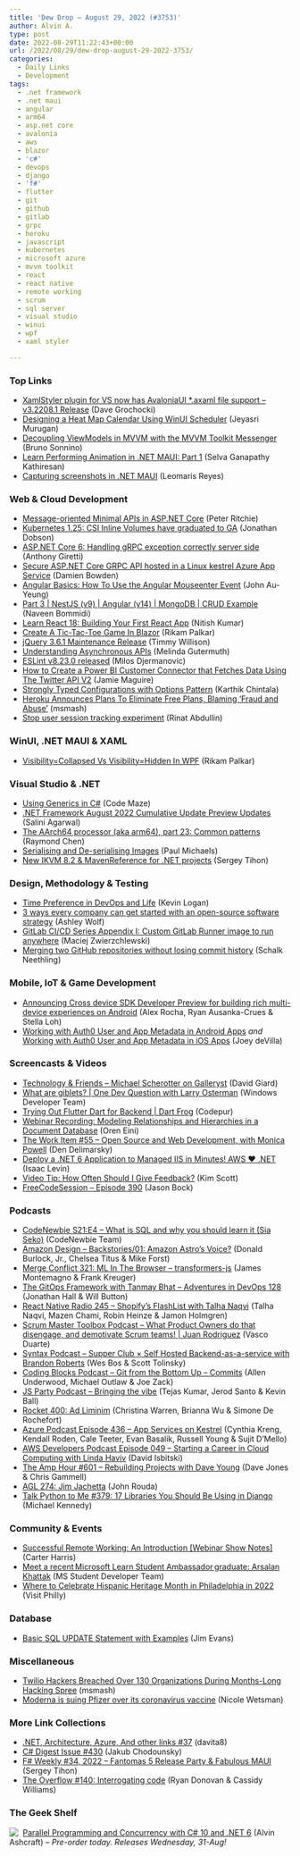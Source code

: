 ```yaml
---
title: 'Dew Drop – August 29, 2022 (#3753)'
author: Alvin A.
type: post
date: 2022-08-29T11:22:43+00:00
url: /2022/08/29/dew-drop-august-29-2022-3753/
categories:
  - Daily Links
  - Development
tags:
  - .net framework
  - .net maui
  - angular
  - arm64
  - asp.net core
  - avalonia
  - aws
  - blazor
  - 'c#'
  - devops
  - django
  - 'f#'
  - flutter
  - git
  - github
  - gitlab
  - grpc
  - heroku
  - javascript
  - kubernetes
  - microsoft azure
  - mvvm toolkit
  - react
  - react native
  - remote working
  - scrum
  - sql server
  - visual studio
  - winui
  - wpf
  - xaml styler

---
```

### <a name="top"></a>Top Links

  * <a href="https://github.com/Xavalon/XamlStyler/releases" target="_blank" rel="noopener">XamlStyler plugin for VS now has AvaloniaUI *.axaml file support &#8211; v3.2208.1 Release</a> (Dave Grochocki)
  * <a href="https://www.syncfusion.com/blogs/post/designing-a-heat-map-calendar-using-winui-scheduler.aspx?utm_source=alvinashcraft&utm_medium=email&utm_campaign=alvinashcraft_blog_edmsep22" target="_blank" rel="noopener">Designing a Heat Map Calendar Using WinUI Scheduler</a> (Jeyasri Murugan)
  * <a href="https://blogs.msmvps.com/bsonnino/2022/08/27/decoupling-viewmodels-in-mvvm-with-the-mvvm-toolkit-messenger/" target="_blank" rel="noopener">Decoupling ViewModels in MVVM with the MVVM Toolkit Messenger</a> (Bruno Sonnino)
  * <a href="https://www.syncfusion.com/blogs/post/learn-performing-animation-in-net-maui-part-1.aspx?utm_source=alvinashcraft&utm_medium=email&utm_campaign=alvinashcraft_blog_edmsep22" target="_blank" rel="noopener">Learn Performing Animation in .NET MAUI: Part 1</a> (Selva Ganapathy Kathiresan)
  * <a href="https://askxammy.com/capturing-screenshots-in-net-maui/" target="_blank" rel="noopener">Capturing screenshots in .NET MAUI</a> (Leomaris Reyes)

### <a name="web"></a>Web & Cloud Development

  * <a href="http://blog.peterritchie.com/posts/Message-oriented-Minimal-APIs-in-ASP.NET" target="_blank" rel="noopener">Message-oriented Minimal APIs in ASP.NET Core</a> (Peter Ritchie)
  * <a href="https://kubernetes.io/blog/2022/08/29/csi-inline-volumes-ga/" target="_blank" rel="noopener">Kubernetes 1.25: CSI Inline Volumes have graduated to GA</a> (Jonathan Dobson)
  * <a href="https://anthonygiretti.com/2022/08/28/asp-net-core-6-handling-grpc-exception-correctly-server-side/" target="_blank" rel="noopener">ASP.NET Core 6: Handling gRPC exception correctly server side</a> (Anthony Giretti)
  * <a href="https://damienbod.com/2022/08/29/secure-asp-net-core-grpc-api-hosted-in-a-linux-kestrel-azure-app-service/" target="_blank" rel="noopener">Secure ASP.NET Core GRPC API hosted in a Linux kestrel Azure App Service</a> (Damien Bowden)
  * <a href="https://www.telerik.com/blogs/angular-basics-how-to-use-angular-mouseenter-event" target="_blank" rel="noopener">Angular Basics: How To Use the Angular Mouseenter Event</a> (John Au-Yeung)
  * <a href="https://www.learmoreseekmore.com/2022/08/part3-nestjs-v9-angular-v14-mongodb-crud-example.html" target="_blank" rel="noopener">Part 3 | NestJS (v9) | Angular (v14) | MongoDB | CRUD Example</a> (Naveen Bommidi)
  * <a href="https://code.tutsplus.com/tutorials/react-fundamentals-building-your-first-react-app--cms-42014" target="_blank" rel="noopener">Learn React 18: Building Your First React App</a> (Nitish Kumar)
  * <a href="https://www.c-sharpcorner.com/article/create-a-tic-tac-toe-game-in-blazor/" target="_blank" rel="noopener">Create A Tic-Tac-Toe Game In Blazor</a> (Rikam Palkar)
  * <a href="https://blog.jquery.com/2022/08/26/jquery-3-6-1-maintenance-release/" target="_blank" rel="noopener">jQuery 3.6.1 Maintenance Release</a> (Timmy Willison)
  * <a href="https://blog.postman.com/understanding-asynchronous-apis/" target="_blank" rel="noopener">Understanding Asynchronous APIs</a> (Melinda Gutermuth)
  * <a href="https://eslint.org/blog/2022/08/eslint-v8.23.0-released/" target="_blank" rel="noopener">ESLint v8.23.0 released</a> (Milos Djermanovic)
  * <a href="https://jamiemaguire.net/index.php/2022/08/27/how-to-create-a-power-bi-customer-connector-that-fetches-data-using-the-twitter-api-v2/?utm_source=rss&utm_medium=rss&utm_campaign=how-to-create-a-power-bi-customer-connector-that-fetches-data-using-the-twitter-api-v2" target="_blank" rel="noopener">How to Create a Power BI Customer Connector that Fetches Data Using The Twitter API V2</a> (Jamie Maguire)
  * <a href="https://coderethinked.com/strongly-typed-configurations-with-options-pattern/" target="_blank" rel="noopener">Strongly Typed Configurations with Options Pattern</a> (Karthik Chintala)
  * <a href="https://developers.slashdot.org/story/22/08/26/188231/heroku-announces-plans-to-eliminate-free-plans-blaming-fraud-and-abuse?utm_source=rss1.0mainlinkanon&utm_medium=feed" target="_blank" rel="noopener">Heroku Announces Plans To Eliminate Free Plans, Blaming &#8216;Fraud and Abuse&#8217;</a> (msmash)
  * <a href="https://abdullin.com/stop-user-session-tracking-experiment/" target="_blank" rel="noopener">Stop user session tracking experiment</a> (Rinat Abdullin)

### <a name="silverlight"></a>WinUI, .NET MAUI & XAML

  * <a href="https://www.c-sharpcorner.com/article/visibilitycollapsed-vs-visibilityhidden-in-wpf/" target="_blank" rel="noopener">Visibility=Collapsed Vs Visibility=Hidden In WPF</a> (Rikam Palkar)

### <a name="dotnet"></a>Visual Studio & .NET

  * <a href="https://code-maze.com/using-generics-in-csharp/" target="_blank" rel="noopener">Using Generics in C#</a> (Code Maze)
  * <a href="https://devblogs.microsoft.com/dotnet/dotnet-framework-august-2022-cumulative-update-preview-updates/" target="_blank" rel="noopener">.NET Framework August 2022 Cumulative Update Preview Updates</a> (Salini Agarwal)
  * <a href="https://devblogs.microsoft.com/oldnewthing/20220826-00/?p=107059" target="_blank" rel="noopener">The AArch64 processor (aka arm64), part 23: Common patterns</a> (Raymond Chen)
  * <a href="https://www.pmichaels.net/2022/08/28/serialising-and-de-serialising-images/?utm_source=rss&utm_medium=rss&utm_campaign=serialising-and-de-serialising-images" target="_blank" rel="noopener">Serialising and De-serialising Images</a> (Paul Michaels)
  * <a href="https://sergeytihon.com/2022/08/28/new-ikvm-8-2-mavenreference-for-net-projects/" target="_blank" rel="noopener">New IKVM 8.2 & MavenReference for .NET projects</a> (Sergey Tihon)

### <a name="design"></a>Design, Methodology & Testing

  * <a href="https://www.aligneddev.net/blog/2022/time-preference/" target="_blank" rel="noopener">Time Preference in DevOps and Life</a> (Kevin Logan)
  * <a href="https://github.blog/2022-08-26-3-ways-every-company-can-get-started-with-an-open-source-software-strategy/" target="_blank" rel="noopener">3 ways every company can get started with an open-source software strategy</a> (Ashley Wolf)
  * <a href="https://maciejz.dev/gitlab-ci-cd-series-custom-runner-image/" target="_blank" rel="noopener">GitLab CI/CD Series Appendix I: Custom GitLab Runner image to run anywhere</a> (Maciej Zwierzchlewski)
  * <a href="https://hacks.mozilla.org/2022/08/merging-two-github-repositories-without-losing-commit-history/" target="_blank" rel="noopener">Merging two GitHub repositories without losing commit history</a> (Schalk Neethling)

### <a name="mobile"></a>Mobile, IoT & Game Development

  * <a href="http://android-developers.googleblog.com/2022/07/announcing-cross-device-SDK-Developer-Preview-for-Android.html" target="_blank" rel="noopener">Announcing Cross device SDK Developer Preview for building rich multi-device experiences on Android</a> (Alex Rocha, Ryan Ausanka-Crues & Stella Loh)
  * <a href="https://auth0.com/blog/working-auth0-user-app-metadata-android-apps/" target="_blank" rel="noopener">Working with Auth0 User and App Metadata in Android Apps</a> _and_ <a href="https://auth0.com/blog/working-auth0-user-app-metadata-ios-apps/" target="_blank" rel="noopener">Working with Auth0 User and App Metadata in iOS Apps</a> (Joey deVilla)

### <a name="videos"></a>Screencasts & Videos

  * <a href="https://davidgiard.com/michael-scherotter-on-galleryst" target="_blank" rel="noopener">Technology & Friends &#8211; Michael Scherotter on Galleryst</a> (David Giard)
  * <a href="http://www.youtube.com/watch?v=1b0glao1jgU" target="_blank" rel="noopener">What are giblets? | One Dev Question with Larry Osterman</a> (Windows Developer Team)
  * <a href="http://www.youtube.com/watch?v=Qb6gH534DHg" target="_blank" rel="noopener">Trying Out Flutter Dart for Backend | Dart Frog</a> (Codepur)
  * <a href="https://ayende.com/blog/198113-A/webinar-recording-modeling-relationships-and-hierarchies-in-a-document-database?Key=bfc66d2b-6273-4bde-b2ef-0e550a9054ae" target="_blank" rel="noopener">Webinar Recording: Modeling Relationships and Hierarchies in a Document Database</a> (Oren Eini)
  * <a href="https://theworkitem.com/blog/open-source-communities-and-web-with-monica-powell/" target="_blank" rel="noopener">The Work Item #55 &#8211; Open Source and Web Development, with Monica Powell</a> (Den Delimarsky)
  * <a href="http://www.youtube.com/watch?v=Ml6h0ScsHVg" target="_blank" rel="noopener">Deploy a .NET 6 Application to Managed IIS in Minutes! AWS ❤️ .NET</a> (Isaac Levin)
  * <a href="https://www.radicalcandor.com/video-tip-feedback-frequency/" target="_blank" rel="noopener">Video Tip: How Often Should I Give Feedback?</a> (Kim Scott)
  * <a href="http://www.youtube.com/watch?v=feVWM8hixxE" target="_blank" rel="noopener">FreeCodeSession &#8211; Episode 390</a> (Jason Bock)

### <a name="podcasts"></a>Podcasts

  * <a href="https://www.codenewbie.org/podcast/what-is-sql-and-why-you-should-learn-it" target="_blank" rel="noopener">CodeNewbie S21:E4 &#8211; What is SQL and why you should learn it (Sia Seko)</a> (CodeNewbie Team)
  * <a href="https://amazon.design/backstories/backstories01-amazon-astros-voice" target="_blank" rel="noopener">Amazon Design &#8211; Backstories/01: Amazon Astro&#8217;s Voice?</a> (Donald Burlock, Jr., Chelsea Titus & Mike Forst)
  * <a href="http://www.mergeconflict.fm/321" target="_blank" rel="noopener">Merge Conflict 321: ML In The Browser &#8211; transformers-js</a> (James Montemagno & Frank Kreuger)
  * <a href="https://topenddevs.com/podcasts/adventures-in-devops/episodes/the-gitops-framework-with-tanmay-bhat-devops-128" target="_blank" rel="noopener">The GitOps Framework with Tanmay Bhat &#8211; Adventures in DevOps 128</a> (Jonathan Hall & Will Button)
  * <a href="https://www.reactnativeradio.com/episodes/rnr-245-shopifys-flashlist-with-talha-naqvi" target="_blank" rel="noopener">React Native Radio 245 &#8211; Shopify&#8217;s FlashList with Talha Naqvi</a> (Talha Naqvi, Mazen Chami, Robin Heinze & Jamon Holmgren)
  * <a href="https://scrummastertoolbox.libsyn.com/what-product-owners-do-that-disengage-and-demotivate-scrum-teams-juan-rodriguez" target="_blank" rel="noopener">Scrum Master Toolbox Podcast &#8211; What Product Owners do that disengage, and demotivate Scrum teams! | Juan Rodriguez</a> (Vasco Duarte)
  * <a href="https://syntax.fm/show/502/supper-club-self-hosted-backend-as-a-service-with-brandon-roberts" target="_blank" rel="noopener">Syntax Podcast &#8211; Supper Club × Self Hosted Backend-as-a-service with Brandon Roberts</a> (Wes Bos & Scott Tolinsky)
  * <a href="https://www.codingblocks.net/podcast/git-from-the-bottom-up-commits/" target="_blank" rel="noopener">Coding Blocks Podcast &#8211; Git from the Bottom Up – Commits</a> (Allen Underwood, Michael Outlaw & Joe Zack)
  * <a href="https://changelog.com/jsparty/240" target="_blank" rel="noopener">JS Party Podcast &#8211; Bringing the vibe</a> (Tejas Kumar, Jerod Santo & Kevin Ball)
  * <a href="http://relay.fm/rocket/400" target="_blank" rel="noopener">Rocket 400: Ad Liminim</a> (Christina Warren, Brianna Wu & Simone De Rochefort)
  * <a href="http://azpodcast.azurewebsites.net/post/Episode-436-App-Services-on-Kestrel" target="_blank" rel="noopener">Azure Podcast Episode 436 &#8211; App Services on Kestrel</a> (Cynthia Kreng, Kendall Roden, Cale Teeter, Evan Basalik, Russell Young & Sujit D&#8217;Mello)
  * <a href="https://soundcloud.com/awsdevelopers/episode-049-starting-a-career-in-cloud-computing-with-linda-haviv" target="_blank" rel="noopener">AWS Developers Podcast Episode 049 – Starting a Career in Cloud Computing with Linda Haviv</a> (David Isbitski)
  * <a href="https://theamphour.com/601-rebuilding-projects-with-dave-young/?utm_source=rss&utm_medium=rss&utm_campaign=601-rebuilding-projects-with-dave-young" target="_blank" rel="noopener">The Amp Hour #601 – Rebuilding Projects with Dave Young</a> (Dave Jones & Chris Gammell)
  * <a href="https://www.ageekleader.com/agl-274-jim-jachetta/" target="_blank" rel="noopener">AGL 274: Jim Jachetta</a> (John Rouda)
  * <a href="https://talkpython.fm/episodes/show/379/17-libraries-you-should-be-using-in-django" target="_blank" rel="noopener">Talk Python to Me #379: 17 Libraries You Should Be Using in Django</a> (Michael Kennedy)

### <a name="events"></a>Community & Events

  * <a href="https://www.syncfusion.com/blogs/post/successful-remote-working-an-introduction-webinar-show-notes.aspx" target="_blank" rel="noopener">Successful Remote Working: An Introduction [Webinar Show Notes]</a> (Carter Harris)
  * <a href="https://techcommunity.microsoft.com/t5/student-developer-blog/meet-a-recent-microsoft-learn-student-ambassador-graduate/ba-p/3610786" target="_blank" rel="noopener">Meet a recent Microsoft Learn Student Ambassador graduate: Arsalan Khattak</a> (MS Student Developer Team)
  * <a href="https://www.visitphilly.com/articles/philadelphia/hispanic-heritage-month-in-philadelphia/" target="_blank" rel="noopener">Where to Celebrate Hispanic Heritage Month in Philadelphia in 2022</a> (Visit Philly)

### <a name="sql"></a>Database

  * <a href="https://www.mssqltips.com/sqlservertip/7367/sql-update-examples/" target="_blank" rel="noopener">Basic SQL UPDATE Statement with Examples</a> (Jim Evans)

### <a name="misc"></a>Miscellaneous

  * <a href="https://tech.slashdot.org/story/22/08/26/1739243/twilio-hackers-breached-over-130-organizations-during-months-long-hacking-spree?utm_source=rss1.0mainlinkanon&utm_medium=feed" target="_blank" rel="noopener">Twilio Hackers Breached Over 130 Organizations During Months-Long Hacking Spree</a> (msmash)
  * <a href="https://www.theverge.com/2022/8/26/23323082/moderna-lawsuit-pfizer-mrna-vaccine-patent" target="_blank" rel="noopener">Moderna is suing Pfizer over its coronavirus vaccine</a> (Nicole Wetsman)

### <a name="links"></a>More Link Collections

  * <a href="https://davidshergilashvili.space/2022/08/28/net-architecture-azure-and-other-links-37/" target="_blank" rel="noopener">.NET, Architecture, Azure, And other links #37</a> (davita8)
  * <a href="https://csharpdigest.net/digests/430" target="_blank" rel="noopener">C# Digest Issue #430</a> (Jakub Chodounsky)
  * <a href="https://sergeytihon.com/2022/08/27/f-weekly-34-2022-fantomas-5-release-party-fabulous-maui/" target="_blank" rel="noopener">F# Weekly #34, 2022 – Fantomas 5 Release Party & Fabulous MAUI</a> (Sergey Tihon)
  * <a href="https://stackoverflow.blog/2022/08/26/the-overflow-140-interrogating-code/" target="_blank" rel="noopener">The Overflow #140: Interrogating code</a> (Ryan Donovan & Cassidy Williams)

### <a name="shelf"></a>The Geek Shelf

<a href="https://www.amazon.com/dp/1803243678/" target="_blank" rel="noopener"><img decoding="async" align="left" style="margin: 0px 4px 0px 0px; border: 0px currentcolor; border-image: none; float: left; display: inline; background-image: none;" src="https://m.media-amazon.com/images/I/41LVLQEMyRL._SS135_.jpg" border="0" /></a>&nbsp;<a href="https://www.amazon.com/dp/1803243678/" target="_blank" rel="noopener">Parallel Programming and Concurrency with C# 10 and .NET 6</a> (Alvin Ashcraft) _&#8211; Pre-order today. Releases Wednesday, 31-Aug!_